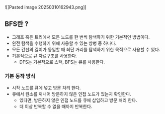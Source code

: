 ![[Pasted image 20250310162943.png]]

## BFS란 ?

- 그래프 혹은 트리에서 모든 노드를 한 번씩 탐색하기 위한 기본적인 방법이다.
- 완전 탐색을 수행하기 위해 사용할 수 있는 방벙 중 하나다.
- 모든 간선의 길이가 동일할 때 최단 거리를 탐색하기 위한 목적으로 사용할 수 있다.
- 기본적으로 큐 자료구조를 사용한다.
	- DFS는 기본적으로 스택, BFS는 큐를 사용한다.

### 기본 동작 방식
- 시작 노드를 큐에 넣고 방문 처리 한다.
- 큐에서 원소를 꺼내어 방문하지 않은 인접 노드가 있는지 확인한다.
	- 있다면, 방문하지 않은 인접 노드를 큐에 삽입하고 방문 처리 한다.
	- 더 이상 반복할 수 없을 때까지 반복한다.